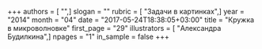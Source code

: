 +++
authors = [ "",]
slogan = ""
rubric = [ "Задачи в картинках",]
year = "2014"
month = "04"
date = "2017-05-24T18:38:05+03:00"
title = "Кружка в микроволновке"
first_page = "29"
illustrators = [ "Александра Будилкина",]
npages = "1"
in_sample = false
+++
